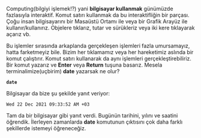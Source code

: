 
Computing(bilgiyi işlemek!?) yani **bilgisayar kullanmak** günümüzde fazlasıyla interaktif. Komut satırı kullanmak da bu interaktifliğin bir parçası. Çoğu insan bilgisayarını bir Masaüstü Ortamı ile veya bir Grafik Arayüz ile kullanır/kullanırız. Objelere tıklarız, tutar ve sürükleriz veya iki kere tıklayarak açarız vb.

Bu işlemler sırasında arkaplanda gerçekleşen işlemleri fazla umursamayız, hatta farketmeyiz bile. Bizim her tıklamamız veya her hareketimiz aslında bir komut çalıştırır. Komut satırı kullanarak da aynı işlemleri gerçekleştirebiliriz. Bir komut yazarız ve **Enter** veya **Return** tuşuna basarız. Mesela terminalimize(uçbirim) **date** yazarsak ne olur?

**`date`**

Bilgisayar da bize şu şekilde yanıt veriyor:

```
Wed 22 Dec 2021 09:33:52 AM +03
```

Tam da bir bilgisayar gibi yanıt verdi. Bugünün tarihini, yılını ve saatini öğrendik. İlerleyen zamanlarda **date** komutunun çıktısını çok daha farklı şekillerde istemeyi öğreneceğiz.

